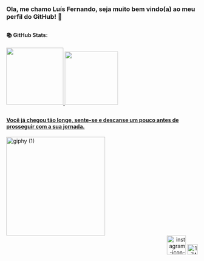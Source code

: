 <h3>Ola, me chamo Luís Fernando, seja muito bem vindo(a) ao meu perfil do GitHub! 🖖 </h1>

##

<h4> 📚 GitHub Stats: </h4>

<div>
  <a href="[https://github.com/Luisfp0](https://github.com/Luisfp0)"> 
  <img height="150em" src="https://github-readme-stats.vercel.app/api?username=Luisfp0&show_icons=true&theme=dark&include_all_commits=true&count_private=true&hide=issues,contribs"/>
  <img height="140em" src="https://github-readme-stats.vercel.app/api/top-langs/?username=Luisfp0&layout=compact&langs_count=16&theme=dark"/>
</div>

##

<h4> Você já chegou tão longe, sente-se e descanse um pouco antes de prosseguir com a sua jornada. </h4>

<div>
<a href="https://im.ge/i/IP6Vo4"><img src="https://i.im.ge/2023/04/03/IP6Vo4.giphy-1.gif" alt="giphy (1)" border="0" width="260"></a>
</div>

<div align="right" style="display: inline_block">
  <a href="https://www.instagram.com/n_andooo/"><img src="https://i.im.ge/2023/04/03/IP6zBp.instagram-icon-sem-fundo.png" alt="instagram-icon-sem-fundo" border="0" width="50"></a>
  <a href="https://www.linkedin.com/in/luis-fernando-de-paulo/"><img src="https://i.im.ge/2023/04/03/IPNupa.174857.png" alt="174857" border="0" width="27"></a>
</div>
